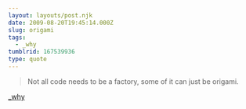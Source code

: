 ```yaml
---
layout: layouts/post.njk
date: 2009-08-20T19:45:14.000Z
slug: origami
tags:
  - _why
tumblrid: 167539936
type: quote
---
```

> Not all code needs to be a factory, some of it can just be origami.

<a href="http://rubyforge.org/pipermail/camping-list/2008-May/000719.html">_why</a>

